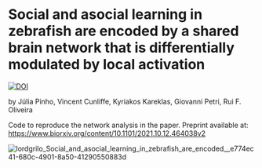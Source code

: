 # Social and asocial learning in zebrafish are encoded by a shared brain network that is differentially modulated by local activation
[![DOI](https://zenodo.org/badge/615195451.svg)](https://zenodo.org/badge/latestdoi/615195451)


by Júlia Pinho, Vincent Cunliffe, Kyriakos Kareklas, Giovanni Petri, Rui F. Oliveira 

Code to reproduce the network analysis in the paper. 
Preprint available at: https://www.biorxiv.org/content/10.1101/2021.10.12.464038v2




![lordgrilo_Social_and_asocial_learning_in_zebrafish_are_encoded__e774ec41-680c-4901-8a50-41290550883d](https://user-images.githubusercontent.com/2098905/225853556-f19673f2-fbc1-45c3-8c0b-a10e4d919ab1.png)

